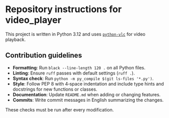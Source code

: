 # Repository instructions for video_player

This project is written in Python 3.12 and uses [`python-vlc`](https://pypi.org/project/python-vlc/) for video playback.

## Contribution guidelines

- **Formatting**: Run `black --line-length 120 .` on all Python files.
- **Linting**: Ensure `ruff` passes with default settings (`ruff .`).
- **Syntax check**: Run `python -m py_compile $(git ls-files '*.py')`.
- **Style**: Follow PEP 8 with 4‑space indentation and include type hints and docstrings for new functions or classes.
- **Documentation**: Update `README.md` when adding or changing features.
- **Commits**: Write commit messages in English summarizing the changes.

These checks must be run after every modification.
